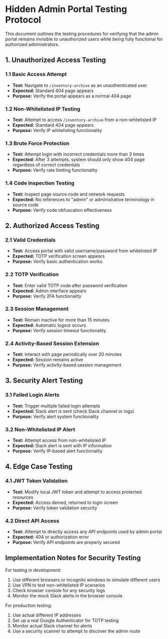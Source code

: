 
# Hidden Admin Portal Testing Protocol

This document outlines the testing procedures for verifying that the admin portal remains invisible to unauthorized users while being fully functional for authorized administrators.

## 1. Unauthorized Access Testing

### 1.1 Basic Access Attempt
- **Test:** Navigate to `/inventory-archive` as an unauthenticated user
- **Expected:** Standard 404 page appears
- **Purpose:** Verify the portal appears as a normal 404 page

### 1.2 Non-Whitelisted IP Testing
- **Test:** Attempt to access `/inventory-archive` from a non-whitelisted IP
- **Expected:** Standard 404 page appears
- **Purpose:** Verify IP whitelisting functionality

### 1.3 Brute Force Protection
- **Test:** Attempt login with incorrect credentials more than 3 times
- **Expected:** After 3 attempts, system should only show 404 page regardless of correct credentials
- **Purpose:** Verify rate limiting functionality

### 1.4 Code Inspection Testing
- **Test:** Inspect page source code and network requests
- **Expected:** No references to "admin" or administrative terminology in source code
- **Purpose:** Verify code obfuscation effectiveness

## 2. Authorized Access Testing

### 2.1 Valid Credentials
- **Test:** Access portal with valid username/password from whitelisted IP
- **Expected:** TOTP verification screen appears
- **Purpose:** Verify basic authentication works

### 2.2 TOTP Verification
- **Test:** Enter valid TOTP code after password verification
- **Expected:** Admin interface appears
- **Purpose:** Verify 2FA functionality

### 2.3 Session Management
- **Test:** Remain inactive for more than 15 minutes
- **Expected:** Automatic logout occurs
- **Purpose:** Verify session timeout functionality

### 2.4 Activity-Based Session Extension
- **Test:** Interact with page periodically over 20 minutes
- **Expected:** Session remains active
- **Purpose:** Verify activity-based session management

## 3. Security Alert Testing

### 3.1 Failed Login Alerts
- **Test:** Trigger multiple failed login attempts
- **Expected:** Slack alert is sent (check Slack channel or logs)
- **Purpose:** Verify alert system functionality

### 3.2 Non-Whitelisted IP Alert
- **Test:** Attempt access from non-whitelisted IP
- **Expected:** Slack alert is sent with IP information
- **Purpose:** Verify IP-based alert functionality

## 4. Edge Case Testing

### 4.1 JWT Token Validation
- **Test:** Modify local JWT token and attempt to access protected resources
- **Expected:** Access denied, returned to login screen
- **Purpose:** Verify token validation security

### 4.2 Direct API Access
- **Test:** Attempt to directly access any API endpoints used by admin portal
- **Expected:** 404 or authorization error
- **Purpose:** Verify API endpoints are properly secured

## Implementation Notes for Security Testing

For testing in development:
1. Use different browsers or incognito windows to simulate different users
2. Use VPN to test non-whitelisted IP scenarios
3. Check browser console for any security logs
4. Monitor the mock Slack alerts in the browser console

For production testing:
1. Use actual different IP addresses
2. Set up a real Google Authenticator for TOTP testing
3. Monitor actual Slack channel for alerts
4. Use a security scanner to attempt to discover the admin route

